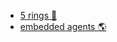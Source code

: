 - [5 rings 🧿](https://en.wikipedia.org/wiki/The_Book_of_Five_Rings) 
- [embedded agents 🌎](https://www.lesswrong.com/posts/i3BTagvt3HbPMx6PN/embedded-agency-full-text-version)

